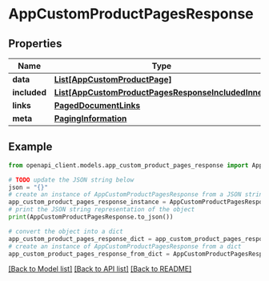 # AppCustomProductPagesResponse


## Properties

Name | Type | Description | Notes
------------ | ------------- | ------------- | -------------
**data** | [**List[AppCustomProductPage]**](AppCustomProductPage.md) |  | 
**included** | [**List[AppCustomProductPagesResponseIncludedInner]**](AppCustomProductPagesResponseIncludedInner.md) |  | [optional] 
**links** | [**PagedDocumentLinks**](PagedDocumentLinks.md) |  | 
**meta** | [**PagingInformation**](PagingInformation.md) |  | [optional] 

## Example

```python
from openapi_client.models.app_custom_product_pages_response import AppCustomProductPagesResponse

# TODO update the JSON string below
json = "{}"
# create an instance of AppCustomProductPagesResponse from a JSON string
app_custom_product_pages_response_instance = AppCustomProductPagesResponse.from_json(json)
# print the JSON string representation of the object
print(AppCustomProductPagesResponse.to_json())

# convert the object into a dict
app_custom_product_pages_response_dict = app_custom_product_pages_response_instance.to_dict()
# create an instance of AppCustomProductPagesResponse from a dict
app_custom_product_pages_response_from_dict = AppCustomProductPagesResponse.from_dict(app_custom_product_pages_response_dict)
```
[[Back to Model list]](../README.md#documentation-for-models) [[Back to API list]](../README.md#documentation-for-api-endpoints) [[Back to README]](../README.md)


